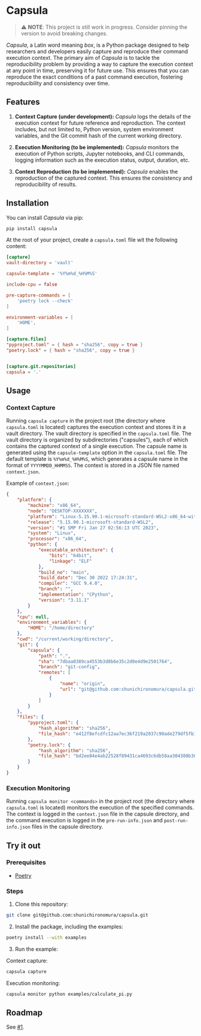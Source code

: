 # Capsula

> :warning: **NOTE**: This project is still work in progress. Consider pinning the version to avoid breaking changes.

*Capsula*, a Latin word meaning *box*, is a Python package designed to help researchers and developers easily capture and reproduce their command execution context. The primary aim of *Capsula* is to tackle the reproducibility problem by providing a way to capture the execution context at any point in time, preserving it for future use. This ensures that you can reproduce the exact conditions of a past command execution, fostering reproducibility and consistency over time.

## Features

1. **Context Capture (under development):** *Capsula* logs the details of the execution context for future reference and reproduction. The context includes, but not limited to, Python version, system environment variables, and the Git commit hash of the current working directory.

2. **Execution Monitoring (to be implemented):** *Capsula* monitors the execution of Python scripts, Jupyter notebooks, and CLI commands, logging information such as the execution status, output, duration, etc.

4. **Context Reproduction (to be implemented):** *Capsula* enables the reproduction of the captured context. This ensures the consistency and reproducibility of results.

## Installation

You can install *Capsula* via pip:

```bash
pip install capsula
```

At the root of your project, create a `capsula.toml` file wit the following content:

```toml
[capture]
vault-directory = 'vault'

capsule-template = '%Y%m%d_%H%M%S'

include-cpu = false

pre-capture-commands = [
    'poetry lock --check'
]

environment-variables = [
    'HOME',
]

[capture.files]
"pyproject.toml" = { hash = "sha256", copy = true }
"poetry.lock" = { hash = "sha256", copy = true }


[capture.git.repositories]
capsula = '.'
```


## Usage

### Context Capture

Running `capsula capture` in the project root (the directory where `capsula.toml` is located) captures the execution context and stores it in a vault directory. The vault directory is specified in the `capsula.toml` file. The vault directory is organized by subdirectories ("capsules"), each of which contains the captured context of a single execution. The capsule name is generated using the `capsule-template` option in the `capsula.toml` file. The default template is `%Y%m%d_%H%M%S`, which generates a capsule name in the format of `YYYYMMDD_HHMMSS`. The context is stored in a JSON file named `context.json`.

Example of `context.json`:

```json
{
    "platform": {
        "machine": "x86_64",
        "node": "DESKTOP-XXXXXXX",
        "platform": "Linux-5.15.90.1-microsoft-standard-WSL2-x86_64-with-glibc2.31",
        "release": "5.15.90.1-microsoft-standard-WSL2",
        "version": "#1 SMP Fri Jan 27 02:56:13 UTC 2023",
        "system": "Linux",
        "processor": "x86_64",
        "python": {
            "executable_architecture": {
                "bits": "64bit",
                "linkage": "ELF"
            },
            "build_no": "main",
            "build_date": "Dec 30 2022 17:24:31",
            "compiler": "GCC 9.4.0",
            "branch": "",
            "implementation": "CPython",
            "version": "3.11.1"
        }
    },
    "cpu": null,
    "environment_variables": {
        "HOME": "/home/directory"
    },
    "cwd": "/current/working/directory",
    "git": {
        "capsula": {
            "path": ".",
            "sha": "7dbaa0389ca4553b3d8b6e35c2d0e4d9e2501764",
            "branch": "git-config",
            "remotes": [
                {
                    "name": "origin",
                    "url": "git@github.com:shunichironomura/capsula.git"
                }
            ]
        }
    },
    "files": {
        "pyproject.toml": {
            "hash_algorithm": "sha256",
            "file_hash": "e412f8efcdfc12aa7ec36f219a2037c90ade279df5fb11fdefa5a5c3f583a1df"
        },
        "poetry.lock": {
            "hash_algorithm": "sha256",
            "file_hash": "bd2ee84e4ab22528f89431ca4693c6db58aa304380b36cee7d3e21e19f756df2"
        }
    }
}
```

### Execution Monitoring

Running `capsula monitor <commands>` in the project root (the directory where `capsula.toml` is located) monitors the execution of the specified commands. The context is logged in the `context.json` file in the capsule directory, and the command execution is logged in the `pre-run-info.json` and `post-run-info.json` files in the capsule directory.

## Try it out

### Prerequisites

- [Poetry](https://python-poetry.org/docs/#installation)

### Steps

1. Clone this repository:

```bash
git clone git@github.com:shunichironomura/capsula.git
```

2. Install the package, including the examples:

```bash
poetry install --with examples
```

3. Run the example:

Context capture:

```bash
capsula capture
```

Execution monitoring:

```bash
capsula monitor python examples/calculate_pi.py
```

## Roadmap

See [#1](https://github.com/shunichironomura/capsula/issues/1).

